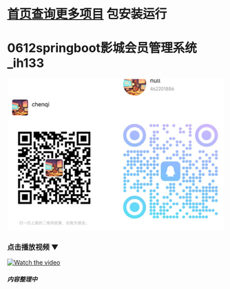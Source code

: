 # [首页查询更多项目](https://github.com/GraduationProject-springboot) 包安装运行


# 0612springboot影城会员管理系统_ih133

![picture](https://raw.githubusercontent.com/GraduationProject-springboot/.github/main/img/wx.png)

### 点击播放视频 ▼
[![Watch the video](https://i.sstatic.net/Vp2cE.png)](https://www.bilibili.com/video/BV1eMbYemE1U?p=108)


#####   内容整理中  











